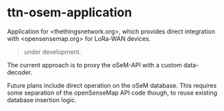 # ttn-osem-application
Application for <thethingsnetwork.org>, which provides direct integration
with <opensensemap.org> for LoRa-WAN devices.

> under development.

The current approach is to proxy the oSeM-API with a custom data-decoder.

Future plans include direct operation on the oSeM database. This requires
some separation of the openSenseMap API code though, to reuse existing
database insertion logic.
